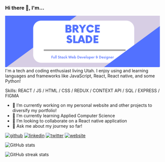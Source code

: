 ### Hi there 👋, I'm...
![Full Stack Web Developer & Designer](https://github.com/BryceSlade/BryceSlade/blob/main/Nelson%20Slade.png?raw=true)
I'm a tech and coding enthusiast living Utah. I enjoy using and learning languages and frameworks like JavaScript, React, React native, and some Python!

Skills: REACT / JS / HTML / CSS / REDUX / CONTEXT API / SQL / EXPRESS / FIGMA

- 🔭 I’m currently working on my personal website and other projects to diversify my portfolio! 
- 🌱 I’m currently learning Applied Computer Science 
- 👯 I’m looking to collaborate on a React native application 
- 💬 Ask me about my journey so far! 


[<img src='https://cdn.jsdelivr.net/npm/simple-icons@3.0.1/icons/github.svg' alt='github' height='40'>](https://github.com/BryceSlade)  [<img src='https://cdn.jsdelivr.net/npm/simple-icons@3.0.1/icons/linkedin.svg' alt='linkedin' height='40'>](https://www.linkedin.com/in/nelsonbryceslade/)  [<img src='https://cdn.jsdelivr.net/npm/simple-icons@3.0.1/icons/twitter.svg' alt='twitter' height='40'>](https://twitter.com/CodingWithBryce)  [<img src='https://cdn.jsdelivr.net/npm/simple-icons@3.0.1/icons/icloud.svg' alt='website' height='40'>](https://nelson-slade.herokuapp.com/)  

![GitHub stats](https://github-readme-stats.vercel.app/api?username=BryceSlade&show_icons=true)   

![GitHub streak stats](https://github-readme-streak-stats.herokuapp.com/?user=BryceSlade)  

